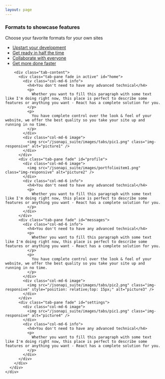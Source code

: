 ```yaml
---
layout: page
---
```


<div class="features-tabs-section">
  <div class="container">
    <div class="row header">
      <h3>Formats to showcase features</h3>
      <p>Choose your favorite formats for your own sites</p>
    </div>
    <div class="row">
      <div class="col-md-12 tabs-wrapper">
        <ul class="nav nav-tabs">
          <li class="active"><a href="#home" data-toggle="tab">Upstart your development</a></li>
          <li><a href="#profile" data-toggle="tab">Get ready in half the time</a></li>
          <li><a href="#messages" data-toggle="tab">Collaborate with everyone</a></li>
          <li><a href="#settings" data-toggle="tab">Get more done faster</a></li>
        </ul>

        <div class="tab-content">
          <div class="tab-pane fade in active" id="home">
            <div class="col-md-6 info">
              <h4>You don't need to have any advanced technical</h4>
              <p>
                Whether you want to fill this paragraph with some text like I'm doing right now, this place is perfect to describe some features or anything you want - React has a complete solution for you.
              </p>
              <p>
                You have complete control over the look & feel of your website, we offer the best quality so you take your site up and running in no time.
              </p>
            </div>
            <div class="col-md-6 image">
              <img src="/jsonapi_suite/images/tabs/pic1.png" class="img-responsive" alt="picture1" />
            </div>
          </div>
          <div class="tab-pane fade" id="profile">
            <div class="col-md-6 image">
              <img src="/jsonapi_suite/images/portfolioitem1.png" class="img-responsive" alt="picture2" />
            </div>
            <div class="col-md-6 info">
              <h4>You don't need to have any advanced technical</h4>
              <p>
                Whether you want to fill this paragraph with some text like I'm doing right now, this place is perfect to describe some features or anything you want - React has a complete solution for you.
              </p>
            </div>
          </div>
          <div class="tab-pane fade" id="messages">
            <div class="col-md-6 info">
              <h4>You don't need to have any advanced technical</h4>
              <p>
                Whether you want to fill this paragraph with some text like I'm doing right now, this place is perfect to describe some features or anything you want - React has a complete solution for you.
              </p>
              <p>
                You have complete control over the look & feel of your website, we offer the best quality so you take your site up and running in no time.
              </p>
            </div>
            <div class="col-md-6 image">
              <img src="/jsonapi_suite/images/tabs/pic2.png" class="img-responsive" style="position: relative;top: 15px;" alt="picture3" />
            </div>
          </div>
          <div class="tab-pane fade" id="settings">
            <div class="col-md-6 image">
              <img src="/jsonapi_suite/images/tabs/pic1.png" class="img-responsive" alt="picture4" />
            </div>
            <div class="col-md-6 info">
              <h4>You don't need to have any advanced technical</h4>
              <p>
                Whether you want to fill this paragraph with some text like I'm doing right now, this place is perfect to describe some features or anything you want - React has a complete solution for you.
              </p>
            </div>
          </div>
        </div>
      </div>
    </div>
  </div>
</div>
